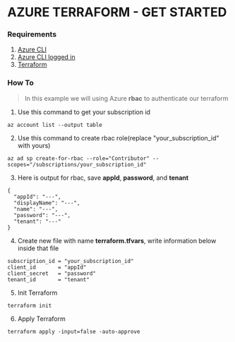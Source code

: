 # **AZURE TERRAFORM - GET STARTED**
### **Requirements**
1. [Azure CLI](https://docs.microsoft.com/en-us/cli/azure/install-azure-cli)
2. [Azure CLI logged in](https://docs.microsoft.com/en-us/cli/azure/authenticate-azure-cli)
3. [Terraform](https://learn.hashicorp.com/tutorials/terraform/install-cli)
### **How To**
> In this example we will using Azure **rbac** to authenticate our terraform
1. Use this command to get your subscription id
```
az account list --output table
```
2. Use this command to create rbac role(replace "your_subscription_id" with yours)
```
az ad sp create-for-rbac --role="Contributor" --scopes="/subscriptions/your_subscription_id"
```
3. Here is output for rbac, save **appId**, **password**, and **tenant**
```
{
  "appId": "---",
  "displayName": "---",
  "name": "---",
  "password": "---",
  "tenant": "---"
}
```
4. Create new file with name **terraform.tfvars**, write information below inside that file
```
subscription_id = "your_subscription_id"
client_id       = "appId"
client_secret   = "password"
tenant_id       = "tenant"
```
5. Init Terraform
```
terraform init
```
6. Apply Terraform
```
terraform apply -input=false -auto-approve
```
